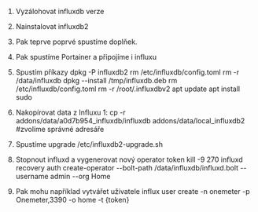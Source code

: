 1. Vyzálohovat influxdb verze 
2. Nainstalovat influxdb2
3. Pak teprve poprvé spustíme doplňek.
4. Pak spustíme Portainer a připojíme i influxu
5. Spustím příkazy
dpkg -P influxdb2
rm /etc/influxdb/config.toml
rm -r /data/influxdb
dpkg --install /tmp/influxdb.deb
rm /etc/influxdb/config.toml
rm -r /root/.influxdbv2
apt update
apt install sudo


6. Nakopírovat data z Influxu 1: cp -r addons/data/a0d7b954_influxdb/influxdb addons/data/local_influxdb2   #zvolíme správné adresáře
7. Spustíme upgrade
/etc/influxdb2-upgrade.sh

7. Stopnout influxd a vygenerovat nový operator token
kill -9 270
influxd recovery auth create-operator --bolt-path /data/influxdb/influxd.bolt --username admin --org Home

8. Pak mohu například vytvářet uživatele influx user create -n onemeter -p Onemeter,3390 -o home -t {token}
